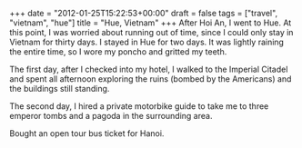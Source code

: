 +++
date = "2012-01-25T15:22:53+00:00"
draft = false
tags = ["travel", "vietnam", "hue"]
title = "Hue, Vietnam"
+++
After Hoi An, I went to Hue. At this point, I was worried about running out of time, since I could only stay in Vietnam for thirty days. I stayed in Hue for two days. It was lightly raining the entire time, so I wore my poncho and gritted my teeth.

The first day, after I checked into my hotel, I walked to the Imperial Citadel and spent all afternoon exploring the ruins (bombed by the Americans) and the buildings still standing.

The second day, I hired a private motorbike guide to take me to three emperor tombs and a pagoda in the surrounding area.

Bought an open tour bus ticket for Hanoi.
